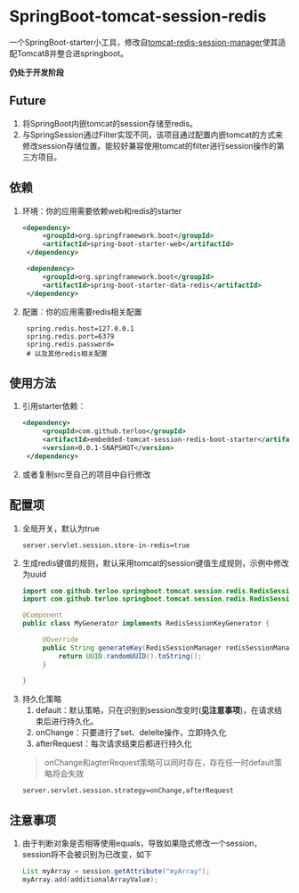 # SpringBoot-tomcat-session-redis

一个SpringBoot-starter小工具，修改自[tomcat-redis-session-manager](https://github.com/jcoleman/tomcat-redis-session-manager)使其适配Tomcat8并整合进springboot。

**仍处于开发阶段**

## Future
1. 将SpringBoot内嵌tomcat的session存储至redis。
2. 与SpringSession通过Filter实现不同，该项目通过配置内嵌tomcat的方式来修改session存储位置。能较好兼容使用tomcat的filter进行session操作的第三方项目。

## 依赖
1. 环境：你的应用需要依赖web和redis的starter
   ```xml
   <dependency>
        <groupId>org.springframework.boot</groupId>
        <artifactId>spring-boot-starter-web</artifactId>
    </dependency>

    <dependency>
        <groupId>org.springframework.boot</groupId>
        <artifactId>spring-boot-starter-data-redis</artifactId>
    </dependency>
   ```
2. 配置：你的应用需要redis相关配置
   ```properties
    spring.redis.host=127.0.0.1
    spring.redis.port=6379
    spring.redis.password=
    # 以及其他redis相关配置
   ```

## 使用方法
1. 引用starter依赖：
   ```xml
   <dependency>
        <groupId>com.github.terloo</groupId>
        <artifactId>embedded-tomcat-session-redis-boot-starter</artifactId>
        <version>0.0.1-SNAPSHOT</version>
    </dependency>
   ```
2. 或者复制src至自己的项目中自行修改

## 配置项
1. 全局开关，默认为true
   ```properties
   server.servlet.session.store-in-redis=true
   ```
2. 生成redis键值的规则，默认采用tomcat的session键值生成规则，示例中修改为uuid
   ```java
   import com.github.terloo.springboot.tomcat.session.redis.RedisSessionKeyGenerator;
   import com.github.terloo.springboot.tomcat.session.redis.RedisSessionManager;
   
   @Component
   public class MyGenerator implements RedisSessionKeyGenerator {

        @Override
        public String generateKey(RedisSessionManager redisSessionManager, String requestedSessionId) {
            return UUID.randomUUID().toString();
        }
        
   }
   ```
3. 持久化策略
   1. default：默认策略，只在识别到session改变时(**见注意事项**)，在请求结束后进行持久化。
   2. onChange：只要进行了set、delelte操作，立即持久化
   3. afterRequest：每次请求结束后都进行持久化
   > onChange和agterRequest策略可以同时存在，存在任一时default策略将会失效
   ```properties
   server.servlet.session.strategy=onChange,afterRequest
   ```

## 注意事项
1. 由于判断对象是否相等使用equals，导致如果隐式修改一个session，session将不会被识别为已改变，如下
   ```java
   List myArray = session.getAttribute("myArray");
   myArray.add(additionalArrayValue);
   ```